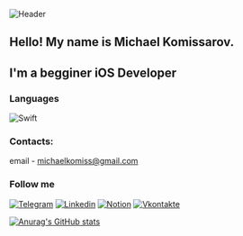 ![Header](https://github.com/Amarunseka/Amarunseka/blob/main/assets/codeInageToGitHub.psd)

## Hello! My name is Michael Komissarov.
## I'm a begginer iOS Developer

### Languages
![Swift](https://img.shields.io/badge/-Swift-ffffff?style=plastic&logo=swift)

### Contacts:
email - michaelkomiss@gmail.com

### Follow me
[![Telegram](https://img.shields.io/badge/-Telegram-ffffff?style=plastic&logo=telegram)](https://t.me/amarunseka)
[![Linkedin](https://img.shields.io/badge/-Linkedin-ffffff?style=plastic&logo=linkedin&logoColor=007BB6)](https://www.linkedin.com/in/michael-komissarov-909669220/)
[![Notion](https://img.shields.io/badge/-Notion-ffffff?style=plastic&logo=notion&logoColor=000000)](https://www.notion.so/692604d0f4a14a63a7cfb40fd344b829)
[![Vkontakte](https://img.shields.io/badge/-Vkontakte-ffffff?style=plastic&logo=Vk&logoColor=4F7DB3)](https://vk.com/cheste)

[![Anurag's GitHub stats](https://github-readme-stats.vercel.app/api?username=amarunseka&show_icons=true&theme=onedark)](https://github.com/anuraghazra/github-readme-stats)
